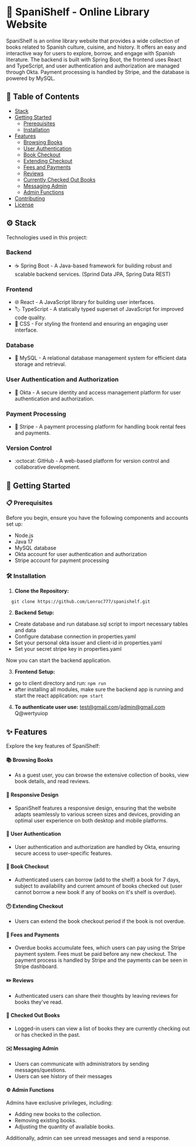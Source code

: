 # :closed_book:  SpaniShelf - Online Library Website 

SpaniShelf is an online library website that provides a wide collection of books related to Spanish culture, cuisine, and history. It offers an easy and interactive way for users to explore, borrow, and engage with Spanish literature. The backend is built with Spring Boot, the frontend uses React and TypeScript, and user authentication and authorization are managed through Okta. Payment processing is handled by Stripe, and the database is powered by MySQL. 

## 📑 Table of Contents 
- [Stack](#stack)
- [Getting Started](#getting-started)
  - [Prerequisites](#prerequisites)
  - [Installation](#installation)
- [Features](#features)
  - [Browsing Books](#browsing-books)
  - [User Authentication](#user-authentication)
  - [Book Checkout](#book-checkout)
  - [Extending Checkout](#extending-checkout)
  - [Fees and Payments](#fees-and-payments)
  - [Reviews](#reviews)
  - [Currently Checked Out Books](#currently-checked-out-books)
  - [Messaging Admin](#messaging-admin)
  - [Admin Functions](#admin-functions)
- [Contributing](#contributing)
- [License](#license)

## :gear: Stack
Technologies used in this project:
### Backend
- :coffee: Spring Boot - A Java-based framework for building robust and scalable backend services. (Sprind Data JPA, Spring Data REST)
### Frontend
- :globe_with_meridians: React - A JavaScript library for building user interfaces.
- :label: TypeScript - A statically typed superset of JavaScript for improved code quality.
- :art: CSS - For styling the frontend and ensuring an engaging user interface.
### Database
- :floppy_disk: MySQL - A relational database management system for efficient data storage and retrieval.
### User Authentication and Authorization
- :key: Okta - A secure identity and access management platform for user authentication and authorization.
### Payment Processing
- :money_with_wings: Stripe - A payment processing platform for handling book rental fees and payments.
### Version Control
- :octocat: GitHub - A web-based platform for version control and collaborative development.


## 🚀 Getting Started 

### 📋 Prerequisites 

Before you begin, ensure you have the following components and accounts set up:
- Node.js
- Java 17
- MySQL database
- Okta account for user authentication and authorization
- Stripe account for payment processing

### 🛠️ Installation 
1. **Clone the Repository:**

```   git clone https://github.com/Lenroc777/spanishelf.git ```

2. **Backend Setup:**
- Create database and run database.sql script to import necessary tables and data
-  Configure database connection in properties.yaml
-  Set your personal okta issuer and client-id in properties.yaml
-  Set your secret stripe key in properties.yaml

Now you can start the backend application.

3. **Frontend Setup:**
- go to client directory and run:
``` npm run ```
- after installing all modules, make sure the backend app is running and start the react application:
``` npm start ```
4. **To authenticate user use:**
  test@gmail.com/admin@gmail.com
  Q@wertyuiop

## :sparkles: Features 

Explore the key features of SpaniShelf:

#### :books: Browsing Books

- As a guest user, you can browse the extensive collection of books, view book details, and read reviews.

#### :iphone: Responsive Design

- SpaniShelf features a responsive design, ensuring that the website adapts seamlessly to various screen sizes and devices, providing an optimal user experience on both desktop and mobile platforms.

#### :key: User Authentication

- User authentication and authorization are handled by Okta, ensuring secure access to user-specific features. 

#### :bookmark: Book Checkout

- Authenticated users can borrow (add to the shelf) a book for 7 days, subject to availability and current amount of books checked out (user cannot borrow a new book if any of books on it's shelf is overdue).

#### :clock1: Extending Checkout

- Users can extend the book checkout period if the book is not overdue.

#### :money_with_wings: Fees and Payments

- Overdue books accumulate fees, which users can pay using the Stripe payment system. Fees must be paid before any new checkout. The payment process is handled by Stripe and the payments can be seen in Stripe dashboard.

#### :pencil2: Reviews

- Authenticated users can share their thoughts by leaving reviews for books they've read.

#### :notebook: Checked Out Books

- Logged-in users can view a list of books they are currently checking out or has checked in the past.

#### :envelope: Messaging Admin

- Users can communicate with administrators by sending messages/questions.
- Users can see history of their messages

#### :gear: Admin Functions
Admins have exclusive privileges, including:
  - Adding new books to the collection.
  - Removing existing books.
  - Adjusting the quantity of available books.

Additionally, admin can see unread messages and send a response.

